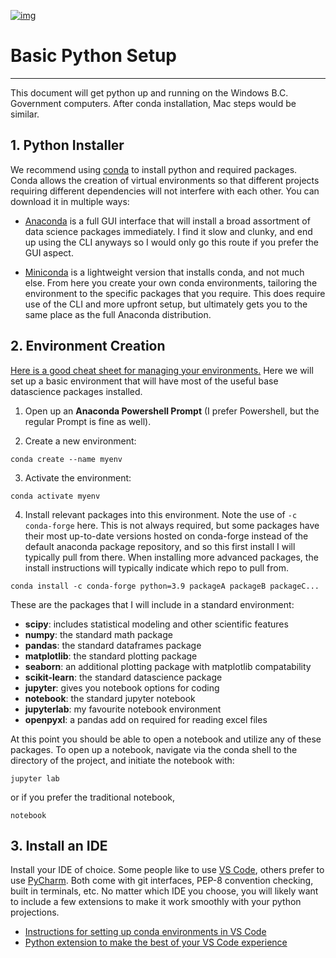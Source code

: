 [![img](https://img.shields.io/badge/Lifecycle-Maturing-007EC6)](https://github.com/bcgov/repomountie/blob/master/doc/lifecycle-badges.md)

# Basic Python Setup
---

This document will get python up and running on the Windows B.C. Government computers. After conda installation, Mac steps would be similar. 

## 1. Python Installer

We recommend using [conda](https://docs.conda.io/en/latest/) to install python and required packages. Conda allows the creation of virtual environments so that different projects requiring different dependencies will not interfere with each other. You can download it in multiple ways:

* [Anaconda](https://www.anaconda.com/) is a full GUI interface that will install a broad assortment of data science packages immediately. I find it slow and clunky, and end up using the CLI anyways so I would only go this route if you prefer the GUI aspect. 

* [Miniconda](https://docs.conda.io/en/latest/miniconda.html) is a lightweight version that installs conda, and not much else. From here you create your own conda environments, tailoring the environment to the specific packages that you require. This does require use of the CLI and more upfront setup, but ultimately gets you to the same place as the full Anaconda distribution.


## 2. Environment Creation

[Here is a good cheat sheet for managing your environments.](https://docs.conda.io/projects/conda/en/latest/user-guide/tasks/manage-environments.html) Here we will set up a basic environment that will have most of the useful base datascience packages installed. 

1. Open up an **Anaconda Powershell Prompt** (I prefer Powershell, but the regular Prompt is fine as well). 

2. Create a new environment:

```
conda create --name myenv
```

3. Activate the environment:

```
conda activate myenv
```

4. Install relevant packages into this environment. Note the use of `-c conda-forge` here. This is not always required, but some packages have their most up-to-date versions hosted on conda-forge instead of the default anaconda package repository, and so this first install I will typically pull from there. When installing more advanced packages, the install instructions will typically indicate which repo to pull from. 

```
conda install -c conda-forge python=3.9 packageA packageB packageC...
```

These are the packages that I will include in a standard environment:

* **scipy**: includes statistical modeling and other scientific features 
* **numpy**: the standard math package
* **pandas**: the standard dataframes package
* **matplotlib**: the standard plotting package
* **seaborn**: an additional plotting package with matplotlib compatability
* **scikit-learn**: the standard datascience package
* **jupyter**: gives you notebook options for coding
* **notebook**: the standard jupyter notebook
* **jupyterlab**: my favourite notebook environment
* **openpyxl**: a pandas add on required for reading excel files 

At this point you should be able to open a notebook and utilize any of these packages. To open up a notebook, navigate via the conda shell to the directory of the project, and initiate the notebook with:

```
jupyter lab
```

or if you prefer the traditional notebook,

```
notebook
```

## 3. Install an IDE

Install your IDE of choice. Some people like to use [VS Code](https://code.visualstudio.com/), others prefer to use [PyCharm](https://www.jetbrains.com/pycharm/). Both come with git interfaces, PEP-8 convention checking, built in terminals, etc. No matter which IDE you choose, you will likely want to include a few extensions to make it work smoothly with your python projections.

* [Instructions for setting up conda environments in VS Code](https://code.visualstudio.com/docs/python/environments)
* [Python extension to make the best of your VS Code experience](https://code.visualstudio.com/docs/languages/python)
